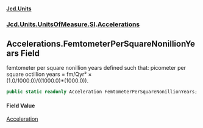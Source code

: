 #### [Jcd.Units](index.md 'index')
### [Jcd.Units.UnitsOfMeasure.SI](Jcd.Units.UnitsOfMeasure.SI.md 'Jcd.Units.UnitsOfMeasure.SI').[Accelerations](Accelerations.md 'Jcd.Units.UnitsOfMeasure.SI.Accelerations')

## Accelerations.FemtometerPerSquareNonillionYears Field

femtometer per square nonillion years defined such that: picometer per square octillion years = fm/Qyr² ×  
(1.0/1000.0)/((1000.0)*(1000.0)).

```csharp
public static readonly Acceleration FemtometerPerSquareNonillionYears;
```

#### Field Value
[Acceleration](Acceleration.md 'Jcd.Units.UnitTypes.Acceleration')